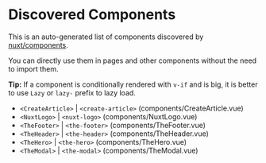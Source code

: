 # Discovered Components

This is an auto-generated list of components discovered by [nuxt/components](https://github.com/nuxt/components).

You can directly use them in pages and other components without the need to import them.

**Tip:** If a component is conditionally rendered with `v-if` and is big, it is better to use `Lazy` or `lazy-` prefix to lazy load.

- `<CreateArticle>` | `<create-article>` (components/CreateArticle.vue)
- `<NuxtLogo>` | `<nuxt-logo>` (components/NuxtLogo.vue)
- `<TheFooter>` | `<the-footer>` (components/TheFooter.vue)
- `<TheHeader>` | `<the-header>` (components/TheHeader.vue)
- `<TheHero>` | `<the-hero>` (components/TheHero.vue)
- `<TheModal>` | `<the-modal>` (components/TheModal.vue)
